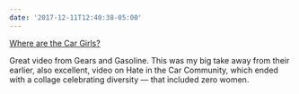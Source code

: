 ```yaml
---
date: '2017-12-11T12:40:38-05:00'
---
```

[Where are the Car Girls?](https://youtu.be/r3GnzbJEsD8)

Great video from Gears and Gasoline. This was my big take away from their earlier, also excellent, video on Hate in the Car Community, which ended with a collage celebrating diversity — that included zero women.

